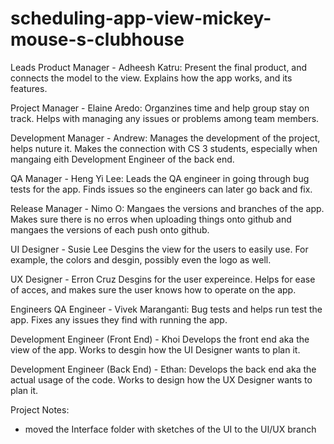 
# scheduling-app-view-mickey-mouse-s-clubhouse

Leads
Product Manager - Adheesh Katru: Present the final product, and connects the model to the view. Explains how the app works, and its features.

Project Manager - Elaine Aredo: Organzines time and help group stay on track. Helps with managing any issues or problems among team members.

Development Manager - Andrew: Manages the development of the project, helps nuture it. Makes the connection with CS 3 students, especially when mangaing eith Development Engineer of the back end.

QA Manager - Heng Yi Lee: Leads the QA engineer in going through bug tests for the app. Finds issues so the engineers can later go back and fix.

Release Manager - Nimo O: Mangaes the versions and branches of the app. Makes sure there is no erros when uploading things onto github and mangaes the versions of each push onto github.

UI Designer - Susie Lee Desgins the view for the users to easily use. For example, the colors and desgin, possibly even the logo as well.

UX Designer - Erron Cruz Desgins for the user expereince. Helps for ease of acces, and makes sure the user knows how to operate on the app.

Engineers
QA Engineer - Vivek Maranganti: Bug tests and helps run test the app. Fixes any issues they find with running the app.

Development Engineer (Front End) - Khoi Develops the front end aka the view of the app. Works to desgin how the UI Designer wants to plan it.

Development Engineer (Back End) - Ethan: Develops the back end aka the actual usage of the code. Works to design how the UX Designer wants to plan it.

Project Notes:
* moved the Interface folder with sketches of the UI to the UI/UX branch
